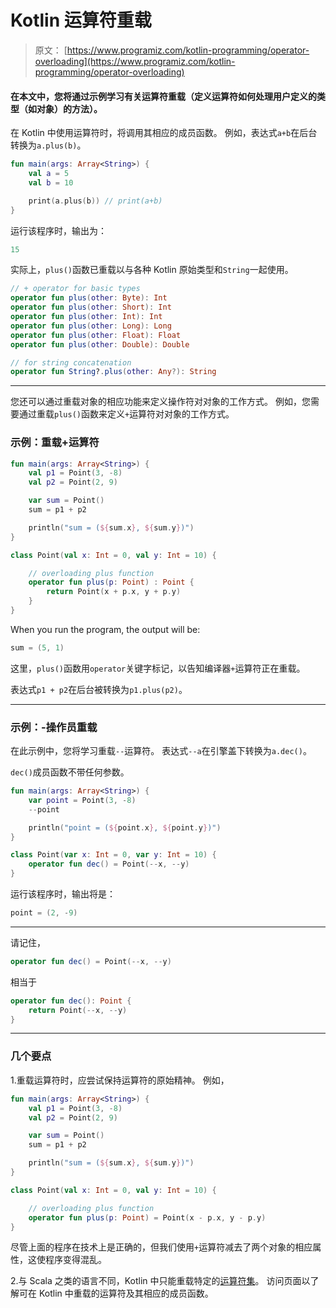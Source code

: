 # Kotlin 运算符重载

> 原文： [https://www.programiz.com/kotlin-programming/operator-overloading](https://www.programiz.com/kotlin-programming/operator-overloading)

#### 在本文中，您将通过示例学习有关运算符重载（定义运算符如何处理用户定义的类型（如对象）的方法）。

在 Kotlin 中使用运算符时，将调用其相应的成员函数。 例如，表达式`a+b`在后台转换为`a.plus(b)`。

```kt
fun main(args: Array<String>) {
    val a = 5
    val b = 10

    print(a.plus(b)) // print(a+b)
}
```

运行该程序时，输出为：

```kt
15
```

实际上，`plus()`函数已重载以与各种 Kotlin 原始类型和`String`一起使用。

```kt
// + operator for basic types
operator fun plus(other: Byte): Int
operator fun plus(other: Short): Int
operator fun plus(other: Int): Int
operator fun plus(other: Long): Long
operator fun plus(other: Float): Float
operator fun plus(other: Double): Double

// for string concatenation
operator fun String?.plus(other: Any?): String

```

* * *

您还可以通过重载对象的相应功能来定义操作符对对象的工作方式。 例如，您需要通过重载`plus()`函数来定义`+`运算符对对象的工作方式。

### 示例：重载+运算符

```kt
fun main(args: Array<String>) {
    val p1 = Point(3, -8)
    val p2 = Point(2, 9)

    var sum = Point()
    sum = p1 + p2

    println("sum = (${sum.x}, ${sum.y})")
}

class Point(val x: Int = 0, val y: Int = 10) {

    // overloading plus function
    operator fun plus(p: Point) : Point {
        return Point(x + p.x, y + p.y)
    }
}
```

When you run the program, the output will be:

```kt
sum = (5, 1)
```

这里，`plus()`函数用`operator`关键字标记，以告知编译器`+`运算符正在重载。

表达式`p1 + p2`在后台被转换为`p1.plus(p2)`。

* * *

### 示例：-操作员重载

在此示例中，您将学习重载`--`运算符。 表达式`--a`在引擎盖下转换为`a.dec()`。

`dec()`成员函数不带任何参数。

```kt
fun main(args: Array<String>) {
    var point = Point(3, -8)
    --point

    println("point = (${point.x}, ${point.y})")
}

class Point(var x: Int = 0, var y: Int = 10) {
    operator fun dec() = Point(--x, --y)
}
```

运行该程序时，输出将是：

```kt
point = (2, -9)

```

* * *

请记住，

```kt
operator fun dec() = Point(--x, --y)
```

相当于

```kt
operator fun dec(): Point {
    return Point(--x, --y)
}
```

* * *

### 几个要点

1.重载运算符时，应尝试保持运算符的原始精神。 例如，

```kt
fun main(args: Array<String>) {
    val p1 = Point(3, -8)
    val p2 = Point(2, 9)

    var sum = Point()
    sum = p1 + p2

    println("sum = (${sum.x}, ${sum.y})")
}

class Point(val x: Int = 0, val y: Int = 10) {

    // overloading plus function
    operator fun plus(p: Point) = Point(x - p.x, y - p.y)
}
```

尽管上面的程序在技术上是正确的，但我们使用`+`运算符减去了两个对象的相应属性，这使程序变得混乱。

2.与 Scala 之类的语言不同，Kotlin 中只能重载特定的[运算符集](https://kotlinlang.org/docs/reference/operator-overloading.html)。 访问页面以了解可在 Kotlin 中重载的运算符及其相应的成员函数。